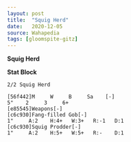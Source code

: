 ```yaml
---
layout: post
title:  "Squig Herd"
date:   2020-12-05
source: Wahapedia
tags: [gloomspite-gitz]
---
```


**Squig Herd**

**Stat Block**
```
2/2 Squig Herd
```

```
[56f442]M     W     B     Sa    [-]
5"    2     3     6+    
[e85545]Weapons[-]
[c6c930]Fang-filled Gob[-]
1"     A:2    H:4+   W:3+   R:-1   D:1   
[c6c930]Squig Prodder[-]
1"     A:2    H:5+   W:5+   R:-    D:1   
```



